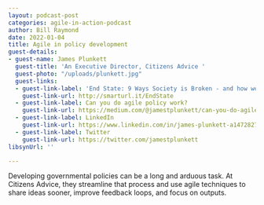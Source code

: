 ```yaml
---
layout: podcast-post
categories: agile-in-action-podcast
author: Bill Raymond
date: 2022-01-04
title: Agile in policy development
guest-details:
- guest-name: James Plunkett
  guest-title: 'An Executive Director, Citizens Advice '
  guest-photo: "/uploads/plunkett.jpg"
  guest-links:
  - guest-link-label: 'End State: 9 Ways Society is Broken - and how we can fix it'
    guest-link-url: http://smarturl.it/EndState
  - guest-link-label: Can you do agile policy work?
    guest-link-url: https://medium.com/@jamestplunkett/can-you-do-agile-policy-work-319b6445d5e8
  - guest-link-label: LinkedIn
    guest-link-url: https://www.linkedin.com/in/james-plunkett-a1472827/
  - guest-link-label: Twitter
    guest-link-url: https://twitter.com/jamestplunkett
libsynUrl: ''

---
```

Developing governmental policies can be a long and arduous task. At Citizens Advice, they streamline that process and use agile techniques to share ideas sooner, improve feedback loops, and focus on outputs.